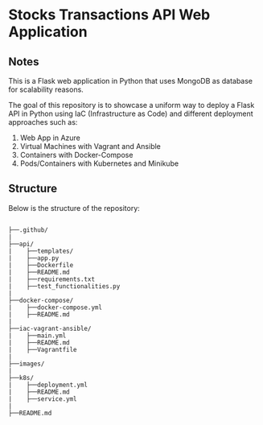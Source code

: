 # Stocks Transactions API Web Application

## Notes

This is a Flask web application in Python that uses MongoDB as database for scalability reasons.

The goal of this repository is to showcase a uniform way to deploy a Flask API in Python using IaC (Infrastructure as Code) and different deployment approaches such as:

1. Web App in Azure
2. Virtual Machines with Vagrant and Ansible
3. Containers with Docker-Compose
4. Pods/Containers with Kubernetes and Minikube

## Structure

Below is the structure of the repository:

```

├──.github/
|
├──api/
|    ├──templates/
|    ├──app.py
|    ├──Dockerfile
|    ├──README.md
|    ├──requirements.txt
|    ├──test_functionalities.py
|
├──docker-compose/
|    ├──docker-compose.yml
|    ├──README.md
|
├──iac-vagrant-ansible/
|    ├──main.yml
|    ├──README.md
|    ├──Vagrantfile
|
├──images/
|
├──k8s/
|    ├──deployment.yml
|    ├──README.md
|    ├──service.yml
|
├──README.md

```




    
  









